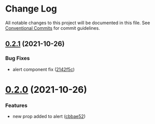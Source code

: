 # Change Log

All notable changes to this project will be documented in this file.
See [Conventional Commits](https://conventionalcommits.org) for commit guidelines.

## [0.2.1](https://github.com/oak93/lerna-ga-demo/compare/@oakspace/components@0.2.0...@oakspace/components@0.2.1) (2021-10-26)


### Bug Fixes

* alert component fix ([2142f5c](https://github.com/oak93/lerna-ga-demo/commit/2142f5c715c5253f23441a9f869570dc954be72b))





# [0.2.0](https://github.com/oak93/lerna-ga-demo/compare/@oakspace/components@0.1.4...@oakspace/components@0.2.0) (2021-10-26)


### Features

* new prop added to alert ([cbbae52](https://github.com/oak93/lerna-ga-demo/commit/cbbae522ff989e66241c8378f553afec1b0020df))
